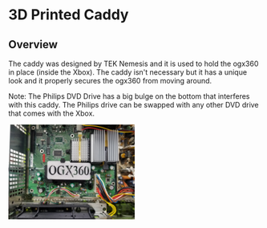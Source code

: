 # 3D Printed Caddy

## Overview

The caddy was designed by TEK Nemesis and it is used to hold the ogx360 in place (inside the Xbox).  The caddy isn't necessary but it has a unique look and it properly secures the ogx360 from moving around.

Note:  The Philips DVD Drive has a big bulge on the bottom that interferes with this caddy.  The Philips drive can be swapped with any other DVD drive that comes with the Xbox.

<img src="./Images/caddy.jpg" width="50%"/> 
